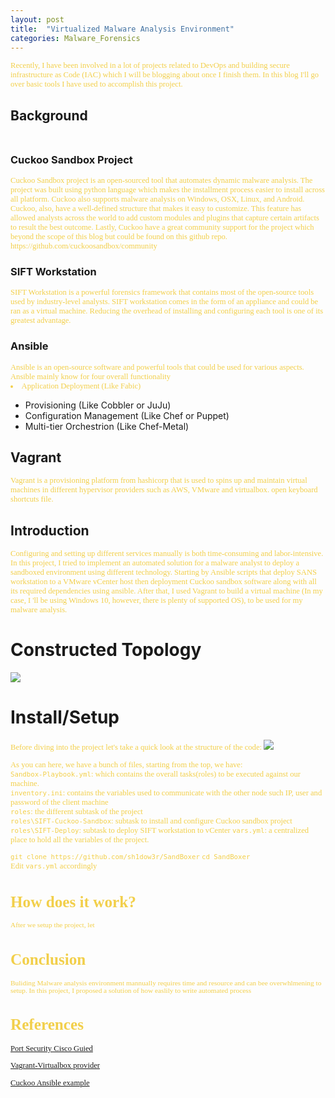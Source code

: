 ```yaml
---
layout: post
title:  "Virtualized Malware Analysis Environment"
categories: Malware_Forensics
---
```


<span style="color: #f2cf4a; font-family: Babas; font-size: 0.9em;">
Recently, I have been involved in a lot of projects related to DevOps and building secure infrastructure as Code (IAC) which I will be blogging about once I finish them. In this blog I'll go over basic tools I have used to accomplish this project.  
</span>

## **Background** <br/> <br/>  

### Cuckoo Sandbox Project

<span style="color: #f2cf4a; font-family: Babas; font-size: 0.9em;">
Cuckoo Sandbox project is an open-sourced tool that automates dynamic malware analysis. The project was built using python language which makes the installment process easier to install across all platform. Cuckoo also supports malware analysis on Windows, OSX, Linux, and Android. Cuckoo, also, have a well-defined structure that makes it easy to customize. This feature has allowed analysts across the world to add custom modules and plugins that capture certain artifacts to result the best outcome. Lastly, Cuckoo have a great community support for the project which beyond the scope of this blog but could be found on this github repo. https://github.com/cuckoosandbox/community
</span>

### SIFT Workstation

<span style="color: #f2cf4a; font-family: Babas; font-size: 0.9em;">
SIFT Workstation is a powerful forensics framework that contains most of the open-source tools used by industry-level analysts. SIFT workstation comes in the form of an appliance and could be ran as a virtual machine. Reducing the overhead of installing and configuring each tool is one of its greatest advantage.
</span>

### Ansible
<span style="color: #f2cf4a; font-family: Babas; font-size: 0.9em;">
Ansible is an open-source software and powerful tools that could be used for various aspects. Ansible mainly know for four overall functionality
</span>

<span style="color: #f2cf4a; font-family: Babas; font-size: 0.9em;"> 
<li> Application Deployment (Like Fabic) </li>
</span>

* Provisioning (Like Cobbler or JuJu)
* Configuration Management (Like Chef or Puppet)
* Multi-tier Orchestrion (Like Chef-Metal)  


## Vagrant

<span style="color: #f2cf4a; font-family: Babas; font-size: 0.9em;">
Vagrant is a provisioning platform from hashicorp that is used to spins up and maintain virtual machines in different hypervisor providers such as AWS, VMware and virtualbox.
open keyboard shortcuts file.
</span>

## **Introduction**

<span style="color: #f2cf4a; font-family: Babas; font-size: 0.9em;">
Configuring and setting up different services manually is both time-consuming and labor-intensive. In this project,  I tried to implement an automated solution for a malware analyst to deploy a sandboxed environment using different technology. Starting by Ansible scripts that deploy SANS workstation to a VMware vCenter host then deployment Cuckoo sandbox software along with all its required dependencies using ansible. After that, I used Vagrant to build a virtual machine (In my case, I 'll be using Windows 10, however, there is plenty of supported OS), to be used for my malware analysis.    </span>

#    **Constructed Topology**

<img src="https://raw.githubusercontent.com/sh1dow3r/layer0/gh-pages/_posts/img/Sandbox/Virtualized_Malware_Analysis_Environment.png"/>

#  **Install/Setup**

<span style="color: #f2cf4a; font-family: Babas; font-size: 0.9em;">  
Before diving into the project let's take a quick look at the structure of the code:   
<img src="https://raw.githubusercontent.com/sh1dow3r/layer0/gh-pages/_posts/img/Sandbox/Sandboxer_Dir_Structure.png"/>    

As you can here, we have a bunch of files, starting from the top, we have:  
`Sandbox-Playbook.yml`: which contains the overall tasks(roles) to be executed against our machine.  
`inventory.ini`: contains the variables used to communicate with the other  node such IP, user and password of the client machine  
`roles`: the different subtask of the project  
`roles\SIFT-Cuckoo-Sandbox`: subtask to install and configure Cuckoo sandbox project  
`roles\SIFT-Deploy`: subtask to deploy SIFT workstation to vCenter
`vars.yml`: a centralized place to hold all the variables of the project.


`git clone https://github.com/sh1dow3r/SandBoxer` 
`cd SandBoxer`  
Edit `vars.yml` accordingly
</span>

#  **How does it work?**
<span style="color: #f2cf4a; font-family: Babas; font-size: 0.9em;">  
After we setup the project, let 

</span>


# Conclusion
<span style="color: #f2cf4a; font-family: Babas; font-size: 0.9em;">
Buliding Malware analysis environment mannually requires time and resource and can bee overwhlmening to setup. In this project, I proposed a solution of how easlily to write automated process
</span >

# References


[Port Security Cisco Guied](https://docs.ansible.com/ansible/latest/modules/lineinfile_module.html)

[Vagrant-Virtualbox provider](https://www.vagrantup.com/docs/virtualbox/)

[Cuckoo Ansible example](https://github.com/fyhertz/ansible-role-cuckoo)
